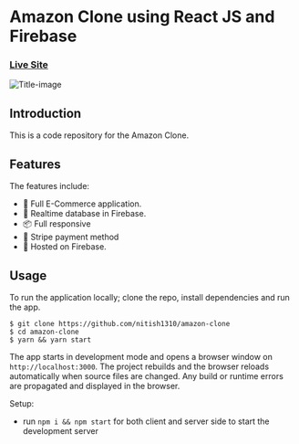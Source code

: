 # Amazon Clone using React JS and Firebase

### [Live Site]()

![Title-image]()

## Introduction
This is a code repository for the Amazon Clone.

## Features

The features include:

* 📝 Full E-Commerce application.
* 📡 Realtime database in Firebase.
* 📦 Full responsive
* 💬 Stripe payment method
* 📡 Hosted on Firebase.

<!-- ## Components -->

## Usage

To run the application locally; clone the repo, install dependencies and run the app.

```
$ git clone https://github.com/nitish1310/amazon-clone
$ cd amazon-clone
$ yarn && yarn start
```

The app starts in development mode and opens a browser window on `http://localhost:3000`. The project rebuilds and the browser reloads automatically when source files are changed. Any build or runtime errors are propagated and displayed in the browser.

Setup:
- run ```npm i && npm start``` for both client and server side to start the development server